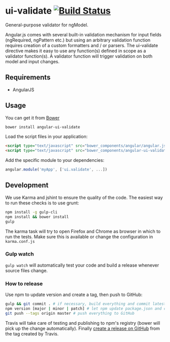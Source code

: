 # ui-validate [![Build Status](https://travis-ci.org/angular-ui/ui-validate.svg?branch=master)](https://travis-ci.org/angular-ui/ui-validate)

General-purpose validator for ngModel.

Angular.js comes with several built-in validation mechanism for input fields (ngRequired, ngPattern etc.) but using
an arbitrary validation function requires creation of a custom formatters and / or parsers.
The ui-validate directive makes it easy to use any function(s) defined in scope as a validator function(s).
A validator function will trigger validation on both model and input changes.

## Requirements

- AngularJS

## Usage


You can get it from [Bower](http://bower.io/)

```sh
bower install angular-ui-validate
```

Load the script files in your application:

```html
<script type="text/javascript" src="bower_components/angular/angular.js"></script>
<script type="text/javascript" src="bower_components/angular-ui-validate/ui-validate.js"></script>
```

Add the specific module to your dependencies:

```javascript
angular.module('myApp', ['ui.validate', ...])
```

## Development

We use Karma and jshint to ensure the quality of the code.  The easiest way to run these checks is to use grunt:

```sh
npm install -g gulp-cli
npm install && bower install
gulp
```

The karma task will try to open Firefox and Chrome as browser in which to run the tests.  Make sure this is available or change the configuration in `karma.conf.js`


### Gulp watch

`gulp watch` will automatically test your code and build a release whenever source files change.

### How to release

Use npm to update version and create a tag, then push to GitHub:

````sh
gulp && git commit . # if necessary, build everything and commit latest changes
npm version [major | minor | patch] # let npm update package.json and create a tag
git push --tags origin master # push everything to GitHub
````

Travis will take care of testing and publishing to npm's registry (bower will pick up the change automatically). Finally [create a release on GitHub](https://github.com/angular-ui/ui-validate/releases/new) from the tag created by Travis.
